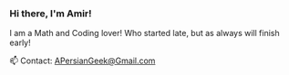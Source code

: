 ### Hi there, I'm Amir!

I am a Math and Coding lover! Who started late, but as always will finish early! 

📫 Contact: APersianGeek@Gmail.com
